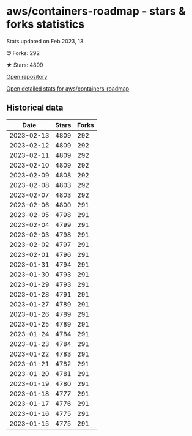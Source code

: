 # aws/containers-roadmap - stars & forks statistics

Stats updated on Feb 2023, 13

☋ Forks: 292

★ Stars: 4809

[Open repository](https://github.com/aws/containers-roadmap)

[Open detailed stats for aws/containers-roadmap](https://reviewgithub.com/rep/aws/containers-roadmap)

## Historical data
| Date | Stars | Forks |
|------|-------|-------|
| 2023-02-13 | 4809 | 292 | 
| 2023-02-12 | 4809 | 292 | 
| 2023-02-11 | 4809 | 292 | 
| 2023-02-10 | 4809 | 292 | 
| 2023-02-09 | 4808 | 292 | 
| 2023-02-08 | 4803 | 292 | 
| 2023-02-07 | 4803 | 292 | 
| 2023-02-06 | 4800 | 291 | 
| 2023-02-05 | 4798 | 291 | 
| 2023-02-04 | 4799 | 291 | 
| 2023-02-03 | 4798 | 291 | 
| 2023-02-02 | 4797 | 291 | 
| 2023-02-01 | 4796 | 291 | 
| 2023-01-31 | 4794 | 291 | 
| 2023-01-30 | 4793 | 291 | 
| 2023-01-29 | 4793 | 291 | 
| 2023-01-28 | 4791 | 291 | 
| 2023-01-27 | 4789 | 291 | 
| 2023-01-26 | 4789 | 291 | 
| 2023-01-25 | 4789 | 291 | 
| 2023-01-24 | 4784 | 291 | 
| 2023-01-23 | 4784 | 291 | 
| 2023-01-22 | 4783 | 291 | 
| 2023-01-21 | 4782 | 291 | 
| 2023-01-20 | 4781 | 291 | 
| 2023-01-19 | 4780 | 291 | 
| 2023-01-18 | 4777 | 291 | 
| 2023-01-17 | 4776 | 291 | 
| 2023-01-16 | 4775 | 291 | 
| 2023-01-15 | 4775 | 291 | 

